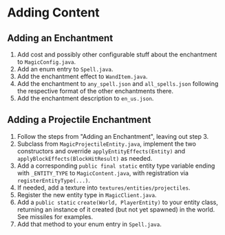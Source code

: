 # Adding Content
## Adding an Enchantment
1. Add cost and possibly other configurable stuff about the enchantment to `MagicConfig.java`.
2. Add an enum entry to `Spell.java`.
3. Add the enchantment effect to `WandItem.java`.
4. Add the enchantment to `any_spell.json` and `all_spells.json` following the respective format of the other enchantments there.
5. Add the enchantment description to `en_us.json`.

## Adding a Projectile Enchantment
1. Follow the steps from "Adding an Enchantment", leaving out step 3.
2. Subclass from `MagicProjectileEntity.java`, implement the two constructors and override `applyEntityEffects(Entity)` and `applyBlockEffects(BlockHitResult)` as needed.
3. Add a corresponding `public final static` entity type variable ending with `_ENTITY_TYPE` to `MagicContent.java`, with registration via `registerEntityType(...)`.
4. If needed, add a texture into `textures/entities/projectiles`.
5. Register the new entity type in `MagicClient.java`.
6. Add a `public static` `create(World, PlayerEntity)` to your entity class, returning an instance of it created (but not yet spawned) in the world. See missiles for examples.
7. Add that method to your enum entry in `Spell.java`.